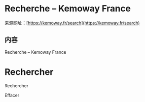 # Recherche – Kemoway France

来源网址：[https://kemoway.fr/search](https://kemoway.fr/search)

## 内容

Recherche – Kemoway France

# Rechercher

Rechercher

Effacer

